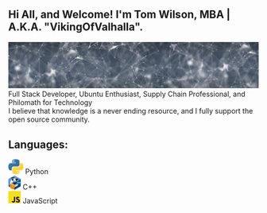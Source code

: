 ## Hi All, and Welcome! I'm Tom Wilson, MBA | A.K.A. "VikingOfValhalla".
![](https://raw.githubusercontent.com/VikingOfValhalla/VikingOfValhalla/main/banner-gaa30b56aa_1280%20(1).jpg)
Full Stack Developer, Ubuntu Enthusiast, Supply Chain Professional, and Philomath for Technology <br>
I believe that knowledge is a never ending resource, and I fully support the open source community.

## Languages:
<img src="https://raw.githubusercontent.com/VikingOfValhalla/VikingOfValhalla/main/1887_python.png" alt="Your image title" width="30"/> Python <br>
<img src="https://raw.githubusercontent.com/VikingOfValhalla/VikingOfValhalla/main/thinkcpp.png" alt="Your image title" width="25"/>  C++ <br>
<img src="https://raw.githubusercontent.com/VikingOfValhalla/VikingOfValhalla/main/8009-java-js.png" alt="Your image title" width="25"/>  JavaScript <br>

